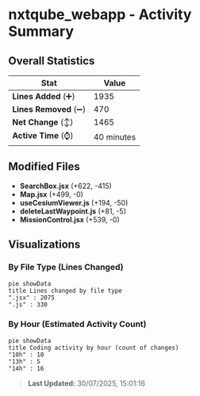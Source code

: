 # nxtqube_webapp - Activity Summary 

## Overall Statistics

| Stat                   | Value                                                             |
| ---------------------- | ----------------------------------------------------------------- |
| **Lines Added** (➕)   | 1935                                          |
| **Lines Removed** (➖) | 470                                        |
| **Net Change** (↕)    | 1465                |
| **Active Time** (⌚)   | 40 minutes |


## Modified Files
- **SearchBox.jsx** (+622, -415)
- **Map.jsx** (+499, -0)
- **useCesiumViewer.js** (+194, -50)
- **deleteLastWaypoint.js** (+81, -5)
- **MissionControl.jsx** (+539, -0)

## Visualizations

### By File Type (Lines Changed)

```mermaid
pie showData
title Lines changed by file type
".jsx" : 2075
".js" : 330
```

### By Hour (Estimated Activity Count)

```mermaid
pie showData
title Coding activity by hour (count of changes)
"10h" : 10
"13h" : 5
"14h" : 16
```


> **Last Updated:** 30/07/2025, 15:01:16